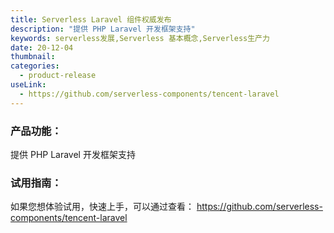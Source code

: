 ```yaml
---
title: Serverless Laravel 组件权威发布
description: "提供 PHP Laravel 开发框架支持"
keywords: serverless发展,Serverless 基本概念,Serverless生产力
date: 20-12-04
thumbnail: 
categories:
  - product-release
useLink: 
  - https://github.com/serverless-components/tencent-laravel
---
```


### **产品功能**：
提供 PHP Laravel 开发框架支持


### **试用指南**：
如果您想体验试用，快速上手，可以通过查看：
https://github.com/serverless-components/tencent-laravel

